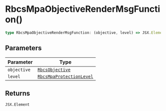 # RbcsMpaObjectiveRenderMsgFunction()

```ts
type RbcsMpaObjectiveRenderMsgFunction: (objective, level) => JSX.Element;
```

## Parameters

| Parameter   | Type                                                                                   |
| ----------- | -------------------------------------------------------------------------------------- |
| `objective` | [`RbcsObjective`](../../geoprocessing/interfaces/RbcsObjective.md)                     |
| `level`     | [`RbcsMpaProtectionLevel`](../../geoprocessing/type-aliases/RbcsMpaProtectionLevel.md) |

## Returns

`JSX.Element`
